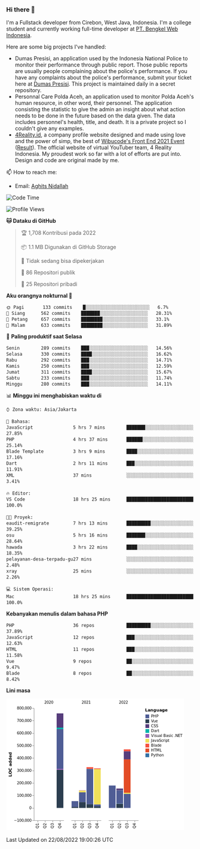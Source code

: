 ### Hi there 👋
I'm a Fullstack developer from Cirebon, West Java, Indonesia. I'm a college student and currently working full-time developer at [PT. Bengkel Web Indonesia](https://github.com/PT-Bengkel-Web-Indonesia).

Here are some big projects I've handled:
- Dumas Presisi, an application used by the Indonesia National Police to monitor their performance through public report. Those public reports are usually people complaining about the police's performance. If you have any complaints about the police's performance, submit your ticket here at [Dumas Presisi](https://dumaspresisi.polri.go.id/dumaspro). This project is maintained daily in a secret repository.
- Personnal Care Polda Aceh, an application used to monitor Polda Aceh's human resource, in other word, their personnel. The application consisting the statistic to give the admin an insight about what action needs to be done in the future based on the data given. The data includes personnel's health, title, and death. It is a private project so I couldn't give any examples.
- [4Reality.id](https://4reality.id), a company profile website designed and made using love and the power of simp, the best of [Wibucode's Front End 2021 Event](https://github.com/wibucode02/submision-event-frontend-2021) ([Result](https://github.com/wibucode02/top-5-pemenang-event-front-end-wibucode-2021)). The official website of virtual YouTuber team, 4 Reality Indonesia. My proudest work so far with a lot of efforts are put into. Design and code are original made by me.

📫 How to reach me:
- Email: [Aghits Nidallah](mailto:yourlovelydev@gmail.com)

<!--START_SECTION:waka-->
![Code Time](http://img.shields.io/badge/Code%20Time-1%2C619%20hrs%2052%20mins-blue)

![Profile Views](http://img.shields.io/badge/Profil%20dilihat-0-blue)

**🐱 Dataku di GitHub** 

> 🏆 1,708 Kontribusi pada 2022
 > 
> 📦 1.1 MB Digunakan di GitHub Storage 
 > 
> 🚫 Tidak sedang bisa dipekerjakan
 > 
> 📜 86 Repositori publik 
 > 
> 🔑 25 Repositori pribadi  
 > 
**Aku orangnya nokturnal 🦉** 

```text
🌞 Pagi       133 commits    █░░░░░░░░░░░░░░░░░░░░░░░░   6.7% 
🌆 Siang      562 commits    ███████░░░░░░░░░░░░░░░░░░   28.31% 
🌃 Petang     657 commits    ████████░░░░░░░░░░░░░░░░░   33.1% 
🌙 Malam      633 commits    ████████░░░░░░░░░░░░░░░░░   31.89%

```
📅 **Paling produktif saat Selasa** 

```text
Senin        289 commits    ███░░░░░░░░░░░░░░░░░░░░░░   14.56% 
Selasa       330 commits    ████░░░░░░░░░░░░░░░░░░░░░   16.62% 
Rabu         292 commits    ███░░░░░░░░░░░░░░░░░░░░░░   14.71% 
Kamis        250 commits    ███░░░░░░░░░░░░░░░░░░░░░░   12.59% 
Jumat        311 commits    ████░░░░░░░░░░░░░░░░░░░░░   15.67% 
Sabtu        233 commits    ███░░░░░░░░░░░░░░░░░░░░░░   11.74% 
Minggu       280 commits    ███░░░░░░░░░░░░░░░░░░░░░░   14.11%

```


📊 **Minggu ini menghabiskan waktu di** 

```text
⌚︎ Zona waktu: Asia/Jakarta

💬 Bahasa: 
JavaScript               5 hrs 7 mins        ███████░░░░░░░░░░░░░░░░░░   27.85% 
PHP                      4 hrs 37 mins       ██████░░░░░░░░░░░░░░░░░░░   25.14% 
Blade Template           3 hrs 9 mins        ████░░░░░░░░░░░░░░░░░░░░░   17.16% 
Dart                     2 hrs 11 mins       ███░░░░░░░░░░░░░░░░░░░░░░   11.91% 
XML                      37 mins             ░░░░░░░░░░░░░░░░░░░░░░░░░   3.41%

🔥 Editor: 
VS Code                  18 hrs 25 mins      █████████████████████████   100.0%

🐱‍💻 Proyek: 
eaudit-remigrate         7 hrs 13 mins       █████████░░░░░░░░░░░░░░░░   39.25% 
osu                      5 hrs 16 mins       ███████░░░░░░░░░░░░░░░░░░   28.64% 
hawada                   3 hrs 22 mins       ████░░░░░░░░░░░░░░░░░░░░░   18.35% 
pelayanan-desa-terpadu-gu27 mins             ░░░░░░░░░░░░░░░░░░░░░░░░░   2.48% 
xray                     25 mins             ░░░░░░░░░░░░░░░░░░░░░░░░░   2.26%

💻 Sistem Operasi: 
Mac                      18 hrs 25 mins      █████████████████████████   100.0%

```

**Kebanyakan menulis dalam bahasa PHP** 

```text
PHP                      36 repos            █████████░░░░░░░░░░░░░░░░   37.89% 
JavaScript               12 repos            ███░░░░░░░░░░░░░░░░░░░░░░   12.63% 
HTML                     11 repos            ███░░░░░░░░░░░░░░░░░░░░░░   11.58% 
Vue                      9 repos             ██░░░░░░░░░░░░░░░░░░░░░░░   9.47% 
Blade                    8 repos             ██░░░░░░░░░░░░░░░░░░░░░░░   8.42%

```


**Lini masa**

![Chart not found](https://raw.githubusercontent.com/NikarashiHatsu/NikarashiHatsu/master/charts/bar_graph.png) 


 Last Updated on 22/08/2022 19:00:26 UTC
<!--END_SECTION:waka-->

